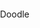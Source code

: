 <!DOCTYPE html>
<html lang="en-US">
    <head>
        <meta charset="utf-8"/>
        <title>Test</title>
        <style>
            body{
                padding: 0px;
                margin: 0px;
                background-colour: #eee;
            }
            h1{
            }
        </style>
    </head>
    <body>
    <p> Doodle </p>
    </body>
</html>
